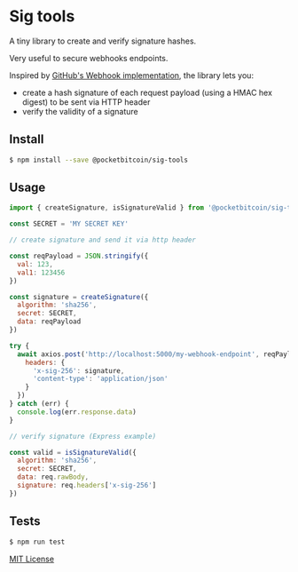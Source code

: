 # Sig tools

A tiny library to create and verify signature hashes.

Very useful to secure webhooks endpoints.

Inspired by [GitHub's Webhook implementation](https://docs.github.com/en/developers/webhooks-and-events/webhooks/securing-your-webhooks), the library lets you:

- create a hash signature of each request payload (using a HMAC hex digest) to be sent via HTTP header
- verify the validity of a signature

## Install

```sh
$ npm install --save @pocketbitcoin/sig-tools
```

## Usage

```js
import { createSignature, isSignatureValid } from '@pocketbitcoin/sig-tools'

const SECRET = 'MY SECRET KEY'

// create signature and send it via http header

const reqPayload = JSON.stringify({
  val: 123,
  val1: 123456
})

const signature = createSignature({
  algorithm: 'sha256',
  secret: SECRET,
  data: reqPayload
})

try {
  await axios.post('http://localhost:5000/my-webhook-endpoint', reqPayload, {
    headers: {
      'x-sig-256': signature,
      'content-type': 'application/json'
    }
  })
} catch (err) {
  console.log(err.response.data)
}

// verify signature (Express example)

const valid = isSignatureValid({
  algorithm: 'sha256',
  secret: SECRET,
  data: req.rawBody,
  signature: req.headers['x-sig-256']
})
```

## Tests

```sh
$ npm run test
```

[MIT License](LICENSE.md)
